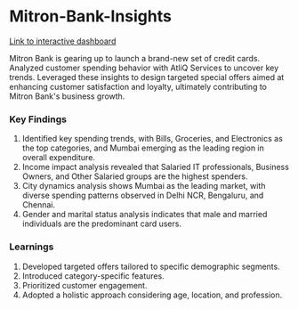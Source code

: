 # Mitron-Bank-Insights

[Link to interactive dashboard](https://app.powerbi.com/view?r=eyJrIjoiOTQ0YmE4YTgtZjBiZi00ODk4LWJhZWItMWU2YjAwODdlYmI1IiwidCI6ImM2ZTU0OWIzLTVmNDUtNDAzMi1hYWU5LWQ0MjQ0ZGM1YjJjNCJ9)

Mitron Bank is gearing up to launch a brand-new set of credit cards. Analyzed customer spending behavior with AtliQ Services to uncover key trends. Leveraged these insights to design targeted special offers aimed at enhancing customer satisfaction and loyalty, ultimately contributing to Mitron Bank's business growth.

### Key Findings
1. Identified key spending trends, with Bills, Groceries, and Electronics as the top categories, and Mumbai emerging as the leading region in overall expenditure.
2. Income impact analysis revealed that Salaried IT professionals, Business Owners, and Other Salaried groups are the highest spenders.
3. City dynamics analysis shows Mumbai as the leading market, with diverse spending patterns observed in Delhi NCR, Bengaluru, and Chennai.
4. Gender and marital status analysis indicates that male and married individuals are the predominant card users.

### Learnings
1. Developed targeted offers tailored to specific demographic segments.
2. Introduced category-specific features.
3. Prioritized customer engagement.
4. Adopted a holistic approach considering age, location, and profession.


